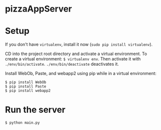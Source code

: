 # pizzaAppServer

# Setup
If you don't have `virtualenv`, install it now
(`sudo pip install virtualenv`).

CD into the project root directory and activate a virtual environment.
To create a virtual environment: `$ virtualenv env`. Then activate it with `./env/bin/activate`. `./env/bin/deactivate` deactivates it.

Install WebOb, Paste, and webapp2 using pip while in a
virtual environment:
```
$ pip install WebOb
$ pip install Paste
$ pip install webapp2
```

# Run the server
`$ python main.py`
